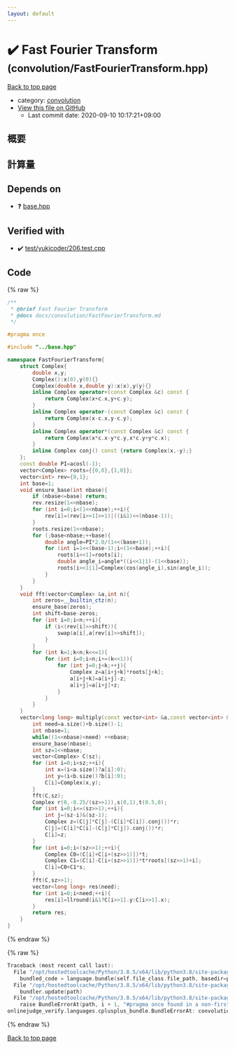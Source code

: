 ```yaml
---
layout: default
---
```


<!-- mathjax config similar to math.stackexchange -->
<script type="text/javascript" async
  src="https://cdnjs.cloudflare.com/ajax/libs/mathjax/2.7.5/MathJax.js?config=TeX-MML-AM_CHTML">
</script>
<script type="text/x-mathjax-config">
  MathJax.Hub.Config({
    TeX: { equationNumbers: { autoNumber: "AMS" }},
    tex2jax: {
      inlineMath: [ ['$','$'] ],
      processEscapes: true
    },
    "HTML-CSS": { matchFontHeight: false },
    displayAlign: "left",
    displayIndent: "2em"
  });
</script>

<script type="text/javascript" src="https://cdnjs.cloudflare.com/ajax/libs/jquery/3.4.1/jquery.min.js"></script>
<script src="https://cdn.jsdelivr.net/npm/jquery-balloon-js@1.1.2/jquery.balloon.min.js" integrity="sha256-ZEYs9VrgAeNuPvs15E39OsyOJaIkXEEt10fzxJ20+2I=" crossorigin="anonymous"></script>
<script type="text/javascript" src="../../assets/js/copy-button.js"></script>
<link rel="stylesheet" href="../../assets/css/copy-button.css" />


# :heavy_check_mark: Fast Fourier Transform <small>(convolution/FastFourierTransform.hpp)</small>

<a href="../../index.html">Back to top page</a>

* category: <a href="../../index.html#a9595c1c24c33b16056d2ad07e71682d">convolution</a>
* <a href="{{ site.github.repository_url }}/blob/master/convolution/FastFourierTransform.hpp">View this file on GitHub</a>
    - Last commit date: 2020-09-10 10:17:21+09:00




## 概要

## 計算量

## Depends on

* :question: <a href="../base.hpp.html">base.hpp</a>


## Verified with

* :heavy_check_mark: <a href="../../verify/test/yukicoder/206.test.cpp.html">test/yukicoder/206.test.cpp</a>


## Code

<a id="unbundled"></a>
{% raw %}
```cpp
/**
 * @brief Fast Fourier Transform
 * @docs docs/convolution/FastFourierTransform.md
 */

#pragma once

#include "../base.hpp"

namespace FastFourierTransform{
    struct Complex{
        double x,y;
        Complex():x(0),y(0){}
        Complex(double x,double y):x(x),y(y){}
        inline Complex operator+(const Complex &c) const {
            return Complex(x+c.x,y+c.y);
        }
        inline Complex operator-(const Complex &c) const {
            return Complex(x-c.x,y-c.y);
        }
        inline Complex operator*(const Complex &c) const {
            return Complex(x*c.x-y*c.y,x*c.y+y*c.x);
        }
        inline Complex conj() const {return Complex(x,-y);}
    };
    const double PI=acosl(-1);
    vector<Complex> roots={{0,0},{1,0}};
    vector<int> rev={0,1};
    int base=1;
    void ensure_base(int nbase){
        if (nbase<=base) return;
        rev.resize(1<<nbase);
        for (int i=0;i<(1<<nbase);++i){
            rev[i]=(rev[i>>1]>>1)|((i&1)<<(nbase-1));
        }
        roots.resize(1<<nbase);
        for (;base<nbase;++base){
            double angle=PI*2.0/(1<<(base+1));
            for (int i=1<<(base-1);i<(1<<base);++i){
                roots[i<<1]=roots[i];
                double angle_i=angle*((i<<1|1)-(1<<base));
                roots[i<<1|1]=Complex(cos(angle_i),sin(angle_i));
            }
        }
    }
    void fft(vector<Complex> &a,int n){
        int zeros=__builtin_ctz(n);
        ensure_base(zeros);
        int shift=base-zeros;
        for (int i=0;i<n;++i){
            if (i<(rev[i]>>shift)){
                swap(a[i],a[rev[i]>>shift]);
            }
        }
        for (int k=1;k<n;k<<=1){
            for (int i=0;i<n;i+=(k<<1)){
                for (int j=0;j<k;++j){
                    Complex z=a[i+j+k]*roots[j+k];
                    a[i+j+k]=a[i+j]-z;
                    a[i+j]=a[i+j]+z;
                }
            }
        }
    }
    vector<long long> multiply(const vector<int> &a,const vector<int> &b){
        int need=a.size()+b.size()-1;
        int nbase=1;
        while((1<<nbase)<need) ++nbase;
        ensure_base(nbase);
        int sz=1<<nbase;
        vector<Complex> C(sz);
        for (int i=0;i<sz;++i){
            int x=(i<a.size()?a[i]:0);
            int y=(i<b.size()?b[i]:0);
            C[i]=Complex(x,y);
        }
        fft(C,sz);
        Complex r(0,-0.25/(sz>>1)),s(0,1),t(0.5,0);
        for (int i=0;i<=(sz>>1);++i){
            int j=(sz-i)&(sz-1);
            Complex z=(C[j]*C[j]-(C[i]*C[i]).conj())*r;
            C[j]=(C[i]*C[i]-(C[j]*C[j]).conj())*r;
            C[i]=z;
        }
        for (int i=0;i<(sz>>1);++i){
            Complex C0=(C[i]+C[i+(sz>>1)])*t;
            Complex C1=(C[i]-C[i+(sz>>1)])*t*roots[(sz>>1)+i];
            C[i]=C0+C1*s;
        }
        fft(C,sz>>1);
        vector<long long> res(need);
        for (int i=0;i<need;++i){
            res[i]=llround(i&1?C[i>>1].y:C[i>>1].x);
        }
        return res;
    }
}
```
{% endraw %}

<a id="bundled"></a>
{% raw %}
```cpp
Traceback (most recent call last):
  File "/opt/hostedtoolcache/Python/3.8.5/x64/lib/python3.8/site-packages/onlinejudge_verify/docs.py", line 349, in write_contents
    bundled_code = language.bundle(self.file_class.file_path, basedir=pathlib.Path.cwd())
  File "/opt/hostedtoolcache/Python/3.8.5/x64/lib/python3.8/site-packages/onlinejudge_verify/languages/cplusplus.py", line 185, in bundle
    bundler.update(path)
  File "/opt/hostedtoolcache/Python/3.8.5/x64/lib/python3.8/site-packages/onlinejudge_verify/languages/cplusplus_bundle.py", line 310, in update
    raise BundleErrorAt(path, i + 1, "#pragma once found in a non-first line")
onlinejudge_verify.languages.cplusplus_bundle.BundleErrorAt: convolution/FastFourierTransform.hpp: line 6: #pragma once found in a non-first line

```
{% endraw %}

<a href="../../index.html">Back to top page</a>


